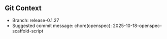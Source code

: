 ## Git Context

- Branch: release-0.1.27
- Suggested commit message: chore(openspec): 2025-10-18-openspec-scaffold-script
